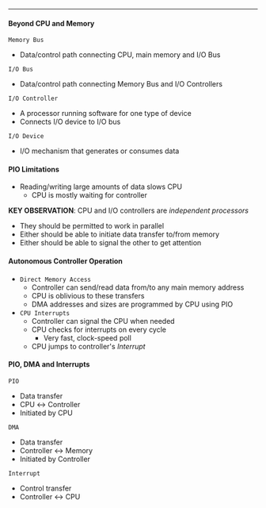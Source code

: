 ***
#### Beyond CPU and Memory
`Memory Bus`
* Data/control path connecting CPU, main memory and I/O Bus

`I/O Bus`
* Data/control path connecting Memory Bus and I/O Controllers

`I/O Controller`
* A processor running software for one type of device
* Connects I/O device to I/O bus

`I/O Device`
* I/O mechanism that generates or consumes data
#### PIO Limitations
* Reading/writing large amounts of data slows CPU
	* CPU is mostly waiting for controller

**KEY OBSERVATION**: CPU and I/O controllers are *independent processors*
* They should be permitted to work in parallel
* Either should be able to initiate data transfer to/from memory
* Either should be able to signal the other to get attention

#### Autonomous Controller Operation
* `Direct Memory Access`
	* Controller can send/read data from/to any main memory address
	* CPU is oblivious to these transfers
	* DMA addresses and sizes are programmed by CPU using PIO
* `CPU Interrupts`
	* Controller can signal the CPU when needed
	* CPU checks for interrupts on every cycle
		* Very fast, clock-speed poll
	* CPU jumps to controller's *Interrupt*

#### PIO, DMA and Interrupts
`PIO`
* Data transfer
* CPU $\leftrightarrow$ Controller
* Initiated by CPU

`DMA`
* Data transfer
* Controller $\leftrightarrow$ Memory
* Initiated by Controller

`Interrupt`
* Control transfer
* Controller $\leftrightarrow$ CPU
